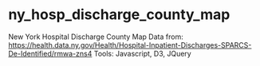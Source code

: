 # ny_hosp_discharge_county_map
New York Hospital Discharge County Map
Data from: https://health.data.ny.gov/Health/Hospital-Inpatient-Discharges-SPARCS-De-Identified/rmwa-zns4
Tools:  Javascript, D3, JQuery
